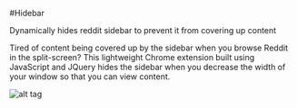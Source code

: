 #Hidebar

Dynamically hides reddit sidebar to prevent it from covering up content



Tired of content being covered up by the sidebar when you browse Reddit in the split-screen?
This lightweight Chrome extension built using JavaScript and JQuery hides the sidebar when you decrease the width of your window so that you can view content.

![alt tag](https://raw.githubusercontent.com/simonwarchol/Reddit-Hidebar/master/img/screenshot.png)